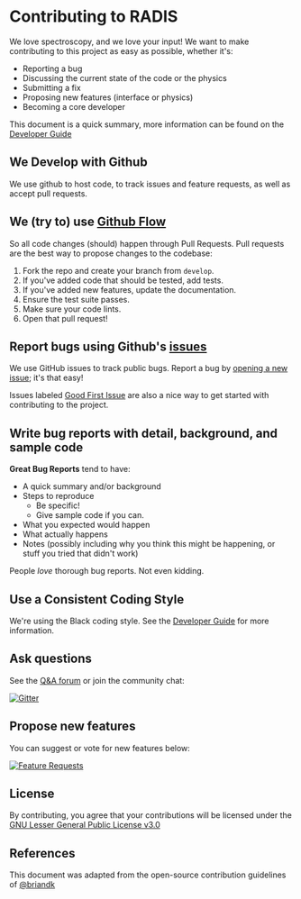 # Contributing to RADIS

We love spectroscopy, and we love your input! We want to make contributing to this project as easy as possible, whether it's:

- Reporting a bug
- Discussing the current state of the code or the physics
- Submitting a fix
- Proposing new features (interface or physics)
- Becoming a core developer

This document is a quick summary, more information can be found on the [Developer Guide](https://radis.readthedocs.io/en/latest/dev/developer.html)

## We Develop with Github
We use github to host code, to track issues and feature requests, as well as accept pull requests.

## We (try to) use [Github Flow](https://guides.github.com/introduction/flow/index.html)
So all code changes (should) happen through Pull Requests.
Pull requests are the best way to propose changes to the codebase:

1. Fork the repo and create your branch from `develop`.
2. If you've added code that should be tested, add tests.
3. If you've added new features, update the documentation.
4. Ensure the test suite passes.
5. Make sure your code lints.
6. Open that pull request!

## Report bugs using Github's [issues](https://github.com/radis/radis/issues)
We use GitHub issues to track public bugs. Report a bug by [opening a new issue](); it's that easy!

Issues labeled [Good First Issue](https://github.com/radis/radis/issues?q=is%3Aissue+is%3Aopen+label%3A%22good+first+issue%22)
are also a nice way to get started with contributing to the project.

## Write bug reports with detail, background, and sample code

**Great Bug Reports** tend to have:

- A quick summary and/or background
- Steps to reproduce
  - Be specific!
  - Give sample code if you can.
- What you expected would happen
- What actually happens
- Notes (possibly including why you think this might be happening, or stuff you tried that didn't work)

People *love* thorough bug reports. Not even kidding.

## Use a Consistent Coding Style

We're using the Black coding style. See the [Developer Guide](https://radis.readthedocs.io/en/latest/dev/developer.html#code-linting)
for more information.

## Ask questions

See the [Q&A forum](https://groups.google.com/forum/#!forum/radis-radiation>)
or join the community chat:

[![Gitter](https://badges.gitter.im/Join%20Chat.svg)](https://gitter.im/radis-radiation/community)

## Propose new features

You can suggest or vote for new features below:

[![Feature Requests](https://feathub.com/radis/radis?format=svg)](https://feathub.com/radis/radis)

## License
By contributing, you agree that your contributions will be licensed under the [GNU Lesser General Public License v3.0](https://github.com/radis/radis/blob/develop/LICENSE)

## References
This document was adapted from the open-source contribution guidelines of [@briandk](https://gist.github.com/briandk/3d2e8b3ec8daf5a27a62)
